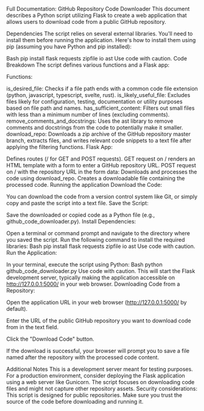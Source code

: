 Full Documentation: GitHub Repository Code Downloader
This document describes a Python script utilizing Flask to create a web application that allows users to download code from a public GitHub repository.

Dependencies
The script relies on several external libraries. You'll need to install them before running the application. Here's how to install them using pip (assuming you have Python and pip installed):

Bash
pip install flask requests zipfile io ast
Use code with caution.
Code Breakdown
The script defines various functions and a Flask app:

Functions:

is_desired_file: Checks if a file path ends with a common code file extension (python, javascript, typescript, svelte, rust).
is_likely_useful_file: Excludes files likely for configuration, testing, documentation or utility purposes based on file path and names.
has_sufficient_content: Filters out small files with less than a minimum number of lines (excluding comments).
remove_comments_and_docstrings: Uses the ast library to remove comments and docstrings from the code to potentially make it smaller.
download_repo: Downloads a zip archive of the GitHub repository master branch, extracts files, and writes relevant code snippets to a text file after applying the filtering functions.
Flask App:

Defines routes (/ for GET and POST requests).
GET request on / renders an HTML template with a form to enter a GitHub repository URL.
POST request on / with the repository URL in the form data:
Downloads and processes the code using download_repo.
Creates a downloadable file containing the processed code.
Running the application
Download the Code:

You can download the code from a version control system like Git, or simply copy and paste the script into a text file.
Save the Script:

Save the downloaded or copied code as a Python file (e.g., github_code_downloader.py).
Install Dependencies:

Open a terminal or command prompt and navigate to the directory where you saved the script.
Run the following command to install the required libraries:
Bash
pip install flask requests zipfile io ast
Use code with caution.
Run the Application:

In your terminal, execute the script using Python:
Bash
python github_code_downloader.py
Use code with caution.
This will start the Flask development server, typically making the application accessible on http://127.0.0.1:5000/ in your web browser.
Downloading Code from a Repository:

Open the application URL in your web browser (http://127.0.0.1:5000/ by default).

Enter the URL of the public GitHub repository you want to download code from in the text field.

Click the "Download Code" button.

If the download is successful, your browser will prompt you to save a file named after the repository with the processed code content.

Additional Notes
This is a development server meant for testing purposes. For a production environment, consider deploying the Flask application using a web server like Gunicorn.
The script focuses on downloading code files and might not capture other repository assets.
Security considerations: This script is designed for public repositories. Make sure you trust the source of the code before downloading and running it.
